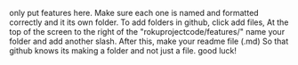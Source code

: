 only put features here. Make sure each one is named and formatted correctly and it its own folder. To add folders in github, click add files,
At the top of the screen to the right of the "rokuprojectcode/features/" name your folder and add another slash. After this, make your readme file (.md)
So that github knows its making a folder and not just a file. good luck!

